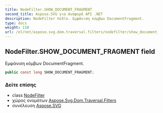 ```yaml
---
title: NodeFilter.SHOW_DOCUMENT_FRAGMENT
second_title: Aspose.SVG για Αναφορά API .NET
description: NodeFilter πεδίο. Εμφάνιση κόμβων DocumentFragment.
type: docs
weight: 110
url: /el/net/aspose.svg.dom.traversal.filters/nodefilter/show_document_fragment/
---
```

## NodeFilter.SHOW_DOCUMENT_FRAGMENT field

Εμφάνιση κόμβων DocumentFragment.

```csharp
public const long SHOW_DOCUMENT_FRAGMENT;
```

### Δείτε επίσης

* class [NodeFilter](../)
* χώρος ονομάτων [Aspose.Svg.Dom.Traversal.Filters](../../nodefilter/)
* συνέλευση [Aspose.SVG](../../../)


